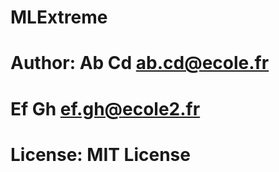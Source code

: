 # MLExtreme

# Author: Ab Cd ab.cd@ecole.fr
#         Ef Gh ef.gh@ecole2.fr
#
# License: MIT License
